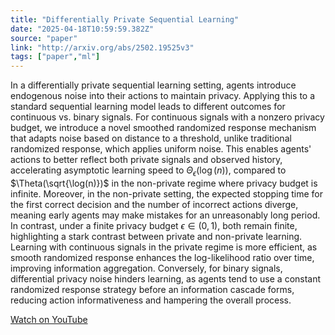 ```yaml
---
title: "Differentially Private Sequential Learning"
date: "2025-04-18T10:59:59.382Z"
source: "paper"
link: "http://arxiv.org/abs/2502.19525v3"
tags: ["paper","ml"]
---
```


In a differentially private sequential learning setting, agents introduce endogenous noise into their actions to maintain privacy. Applying this to a standard sequential learning model leads to different outcomes for continuous vs. binary signals. For continuous signals with a nonzero privacy budget, we introduce a novel smoothed randomized response mechanism that adapts noise based on distance to a threshold, unlike traditional randomized response, which applies uniform noise. This enables agents' actions to better reflect both private signals and observed history, accelerating asymptotic learning speed to $\Theta_{\epsilon}(\log(n))$, compared to $\Theta(\sqrt{\log(n)})$ in the non-private regime where privacy budget is infinite. Moreover, in the non-private setting, the expected stopping time for the first correct decision and the number of incorrect actions diverge, meaning early agents may make mistakes for an unreasonably long period. In contrast, under a finite privacy budget $\epsilon \in (0,1)$, both remain finite, highlighting a stark contrast between private and non-private learning. Learning with continuous signals in the private regime is more efficient, as smooth randomized response enhances the log-likelihood ratio over time, improving information aggregation. Conversely, for binary signals, differential privacy noise hinders learning, as agents tend to use a constant randomized response strategy before an information cascade forms, reducing action informativeness and hampering the overall process.

[Watch on YouTube](http://arxiv.org/abs/2502.19525v3)
